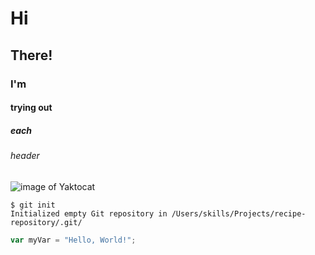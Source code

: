 # Hi
## There!
### I'm
#### trying out
##### each
###### header

![image of Yaktocat](https://octodex.github.com/images/yaktocat.png)

```
$ git init
Initialized empty Git repository in /Users/skills/Projects/recipe-repository/.git/
```

``` javascript
var myVar = "Hello, World!";
```
